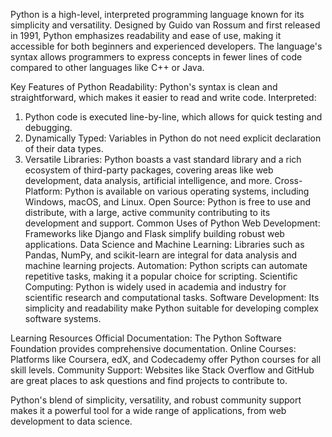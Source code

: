 Python is a high-level, interpreted programming language known for its simplicity and versatility. Designed by Guido van Rossum and first released in 1991, Python emphasizes readability and ease of use, making it accessible for both beginners and experienced developers. The language's syntax allows programmers to express concepts in fewer lines of code compared to other languages like C++ or Java.

Key Features of Python
Readability: 
   Python's syntax is clean and straightforward, which makes it easier to read and write code.
Interpreted:
1. Python code is executed line-by-line, which allows for quick testing and debugging.
2. Dynamically Typed: Variables in Python do not need explicit declaration of their data types.
3. Versatile Libraries: Python boasts a vast standard library and a rich ecosystem of third-party packages, covering 
   areas like web development, data analysis, artificial intelligence, and more.
Cross-Platform:
   Python is available on various operating systems, including Windows, macOS, and Linux.
Open Source:
   Python is free to use and distribute, with a large, active community contributing to its development and support.
   Common Uses of Python
Web Development:
   Frameworks like Django and Flask simplify building robust web applications.
Data Science and Machine Learning:
   Libraries such as Pandas, NumPy, and scikit-learn are integral for data analysis and machine learning projects.
Automation:
   Python scripts can automate repetitive tasks, making it a popular choice for scripting.
Scientific Computing:
   Python is widely used in academia and industry for scientific research and computational tasks.
Software Development:
   Its simplicity and readability make Python suitable for developing complex software systems.
   
Learning Resources
Official Documentation:
   The Python Software Foundation provides comprehensive documentation.
Online Courses:
   Platforms like Coursera, edX, and Codecademy offer Python courses for all skill levels.
Community Support:
   Websites like Stack Overflow and GitHub are great places to ask questions and find projects to contribute to.
   
Python's blend of simplicity, versatility, and robust community support makes it a powerful tool for a wide range 
of applications, from web development to data science.








